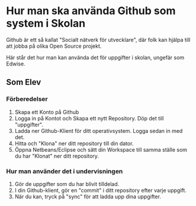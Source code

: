 Hur man ska använda Github som system i Skolan
==============================================

Github är ett så kallat "Socialt nätverk för utvecklare", där folk kan hjälpa till att jobba på olika Open Source projekt.

Här står det hur man kan använda det för uppgifter i skolan, ungefär som Edwise.



## Som Elev

### Förberedelser
1. Skapa ett Konto på Github
2. Logga in på Kontot och Skapa ett nytt Repository. Döp det till "uppgifter".
3. Ladda ner Github-Klient för ditt operativsystem. Logga sedan in med det.
4. Hitta och "Klona" ner ditt repository till din dator.
5. Öppna Netbeans/Eclipse och sätt din Workspace till samma ställe som du har "Klonat" ner ditt repository.


### Hur man använder det i undervisningen

1. Gör de uppgifter som du har blivit tilldelad.
2. I din Github-klient, gör en "commit" i ditt repository efter varje uppgift.
3. När du kan, tryck på "sync" för att ladda upp dina uppgifter.

